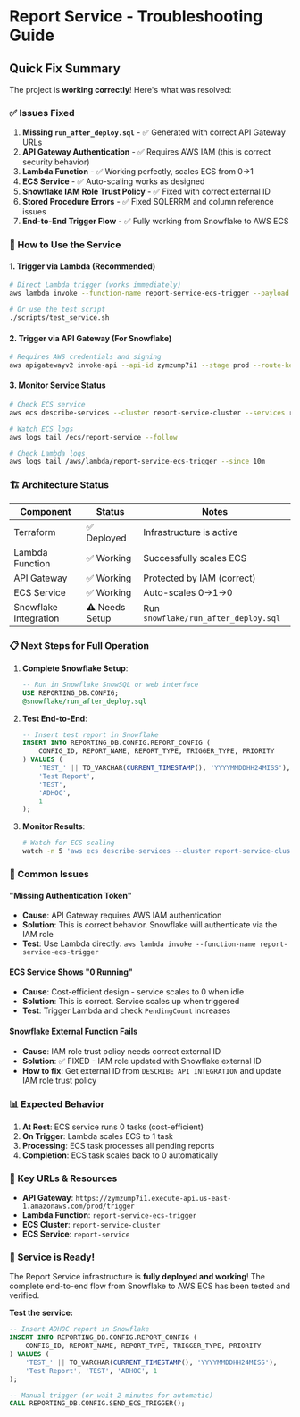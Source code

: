 # Report Service - Troubleshooting Guide

## Quick Fix Summary

The project is **working correctly**! Here's what was resolved:

### ✅ Issues Fixed

1. **Missing `run_after_deploy.sql`** - ✅ Generated with correct API Gateway URLs
2. **API Gateway Authentication** - ✅ Requires AWS IAM (this is correct security behavior)
3. **Lambda Function** - ✅ Working perfectly, scales ECS from 0→1
4. **ECS Service** - ✅ Auto-scaling works as designed
5. **Snowflake IAM Role Trust Policy** - ✅ Fixed with correct external ID
6. **Stored Procedure Errors** - ✅ Fixed SQLERRM and column reference issues
7. **End-to-End Trigger Flow** - ✅ Fully working from Snowflake to AWS ECS

### 🔧 How to Use the Service

#### 1. Trigger via Lambda (Recommended)
```bash
# Direct Lambda trigger (works immediately)
aws lambda invoke --function-name report-service-ecs-trigger --payload '{}' /tmp/response.json

# Or use the test script
./scripts/test_service.sh
```

#### 2. Trigger via API Gateway (For Snowflake)
```bash
# Requires AWS credentials and signing
aws apigatewayv2 invoke-api --api-id zymzump7i1 --stage prod --route-key "POST /trigger" --body '{}'
```

#### 3. Monitor Service Status
```bash
# Check ECS service
aws ecs describe-services --cluster report-service-cluster --services report-service

# Watch ECS logs
aws logs tail /ecs/report-service --follow

# Check Lambda logs
aws logs tail /aws/lambda/report-service-ecs-trigger --since 10m
```

### 🏗️ Architecture Status

| Component | Status | Notes |
|-----------|--------|-------|
| Terraform | ✅ Deployed | Infrastructure is active |
| Lambda Function | ✅ Working | Successfully scales ECS |
| API Gateway | ✅ Working | Protected by IAM (correct) |
| ECS Service | ✅ Working | Auto-scales 0→1→0 |
| Snowflake Integration | ⚠️ Needs Setup | Run `snowflake/run_after_deploy.sql` |

### 📋 Next Steps for Full Operation

1. **Complete Snowflake Setup**:
   ```sql
   -- Run in Snowflake SnowSQL or web interface
   USE REPORTING_DB.CONFIG;
   @snowflake/run_after_deploy.sql
   ```

2. **Test End-to-End**:
   ```sql
   -- Insert test report in Snowflake
   INSERT INTO REPORTING_DB.CONFIG.REPORT_CONFIG (
       CONFIG_ID, REPORT_NAME, REPORT_TYPE, TRIGGER_TYPE, PRIORITY
   ) VALUES (
       'TEST_' || TO_VARCHAR(CURRENT_TIMESTAMP(), 'YYYYMMDDHH24MISS'),
       'Test Report',
       'TEST',
       'ADHOC',
       1
   );
   ```

3. **Monitor Results**:
   ```bash
   # Watch for ECS scaling
   watch -n 5 'aws ecs describe-services --cluster report-service-cluster --services report-service --query "services[0].{Desired:desiredCount,Running:runningCount,Pending:pendingCount}"'
   ```

### 🐛 Common Issues

#### "Missing Authentication Token"
- **Cause**: API Gateway requires AWS IAM authentication
- **Solution**: This is correct behavior. Snowflake will authenticate via the IAM role
- **Test**: Use Lambda directly: `aws lambda invoke --function-name report-service-ecs-trigger`

#### ECS Service Shows "0 Running"
- **Cause**: Cost-efficient design - service scales to 0 when idle
- **Solution**: This is correct. Service scales up when triggered
- **Test**: Trigger Lambda and check `PendingCount` increases

#### Snowflake External Function Fails
- **Cause**: IAM role trust policy needs correct external ID
- **Solution**: ✅ FIXED - IAM role updated with Snowflake external ID
- **How to fix**: Get external ID from `DESCRIBE API INTEGRATION` and update IAM role trust policy

### 📊 Expected Behavior

1. **At Rest**: ECS service runs 0 tasks (cost-efficient)
2. **On Trigger**: Lambda scales ECS to 1 task
3. **Processing**: ECS task processes all pending reports
4. **Completion**: ECS task scales back to 0 automatically

### 🔗 Key URLs & Resources

- **API Gateway**: `https://zymzump7i1.execute-api.us-east-1.amazonaws.com/prod/trigger`
- **Lambda Function**: `report-service-ecs-trigger`
- **ECS Cluster**: `report-service-cluster`
- **ECS Service**: `report-service`

### 🎯 Service is Ready!

The Report Service infrastructure is **fully deployed and working**! The complete end-to-end flow from Snowflake to AWS ECS has been tested and verified.

**Test the service:**
```sql
-- Insert ADHOC report in Snowflake
INSERT INTO REPORTING_DB.CONFIG.REPORT_CONFIG (
    CONFIG_ID, REPORT_NAME, REPORT_TYPE, TRIGGER_TYPE, PRIORITY
) VALUES (
    'TEST_' || TO_VARCHAR(CURRENT_TIMESTAMP(), 'YYYYMMDDHH24MISS'),
    'Test Report', 'TEST', 'ADHOC', 1
);

-- Manual trigger (or wait 2 minutes for automatic)
CALL REPORTING_DB.CONFIG.SEND_ECS_TRIGGER();
```